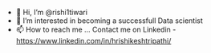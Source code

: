 - 👋 Hi, I’m @rishi1tiwari
- 👀 I’m interested in becoming a successfull Data scientist
- 📫 How to reach me ...
Contact me on Linkedin - https://www.linkedin.com/in/hrishikeshtripathi/
<!---
rishi1tiwari/rishi1tiwari is a ✨ special ✨ repository because its `README.md` (this file) appears on your GitHub profile.
You can click the Preview link to take a look at your changes.
--->
